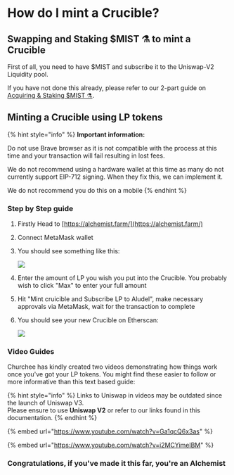 # How do I mint a Crucible?

## Swapping and Staking $MIST ⚗️ to mint a Crucible

First of all, you need to have $MIST and subscribe it to the Uniswap-V2 Liquidity pool.

If you have not done this already, please refer to our 2-part guide on [Acquiring & Staking $MIST ⚗️](../../acquiring-and-staking-usdmist.md).

## Minting a Crucible using LP tokens

{% hint style="info" %}
**Important information:** 

Do not use Brave browser as it is not compatible with the process at this time and your transaction will fail resulting in lost fees. 

We do not recommend using a hardware wallet at this time as many do not currently support EIP-712 signing. When they fix this, we can implement it.

We do not recommend you do this on a mobile
{% endhint %}

### Step by Step guide

1. Firstly Head to [https://alchemist.farm/](https://alchemist.farm/)
2. Connect MetaMask wallet
3. You should see something like this:

    ![](https://i.imgur.com/eimfv0e.png)

4. Enter the amount of LP you wish you put into the Crucible. You probably wish to click "Max" to enter your full amount
5. Hit "Mint cruicible and Subscribe LP to Aludel", make necessary approvals via MetaMask, wait for the transaction to complete
6. You should see your new Crucible on Etherscan:

    ![](https://i.imgur.com/9VBX6M6.png)

### Video Guides

Churchee has kindly created two videos demonstrating how things work once you've got your LP tokens. You might find these easier to follow or more informative than this text based guide:

{% hint style="info" %}
Links to Uniswap in videos may be outdated since the launch of Uniswap V3.  
Please ensure to use **Uniswap V2** or refer to our links found in this documentation.
{% endhint %}

{% embed url="https://www.youtube.com/watch?v=Ga1qcQ6x3as" %}

{% embed url="https://www.youtube.com/watch?v=i2MCYimelBM" %}

### **Congratulations, if you've made it this far, you're an Alchemist**

